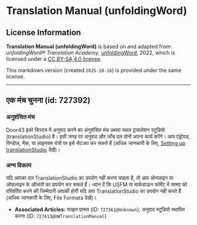 # Translation Manual (unfoldingWord)

## License Information

**Translation Manual (unfoldingWord)** is based on and adapted from: _unfoldingWord® Translation Academy_, [unfoldingWord](https://unfoldingword.org/utw), 2022, which is licensed under a [CC BY-SA 4.0 license](https://creativecommons.org/licenses/by-sa/4.0/legalcode.en).

This markdown version (created `2025-10-16`) is provided under the same license.



--------------------------------

## एक मंच चुनना (id: 727392)

### अनुशंसित मंच

Door43 इको सिस्टम में अनुवाद करने का अंनुशंसित मंच अथवा स्थल ट्रासलेशन स्टूडियो (translationStudio) है। इसी जगह पर अनुवाद और जाँच दल दोनों अपना कार्य करेंगे। आप एंड्रोयड, विन्डोज़, मैक, या लाइनक्स यंत्रों पर इसे सेटअप कर सकते हैं (अधिक जानकारी के लिए, [Setting up translationStudio](http://ufw.io/ts/) देखें)।

### अन्य विकल्प

यदि आपका दल TranslationStudio का उपयोग नही करना चाहता है, तो आप ऑनलाइन या ऑफलाइन के औजारों का उपयोग कर सकते हैं। ध्यान दें कि USFM या मार्कडाऊन फॉर्मेट में सामग्र को परिवर्तित करने की जिम्मेदारी आपकी होगी यदि आप TranslationStudio का उपयोग नही करते हैं (अधिक जानकारी के लिए, File Formats देखें)।

* **Associated Articles:** फाइल प्रारूप (ID: `727361@Unknown`); अनुवाद स्टूडियो स्थापित करना (ID: `727413@UWTranslationManual`)

